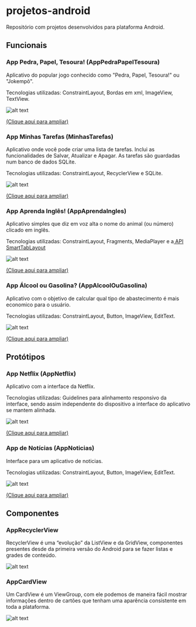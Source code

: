 # projetos-android

Repositório com projetos desenvolvidos para plataforma Android.

## Funcionais

### App Pedra, Papel, Tesoura! (AppPedraPapelTesoura)
Aplicativo do popular jogo conhecido como "Pedra, Papel, Tesoura!" ou "Jokempô".

Tecnologias utilizadas: ConstraintLayout, Bordas em xml, ImageView, TextView.

![alt text](https://i.imgur.com/dquIzN5.png)

<a href="https://i.imgur.com/klbuKPO.png"> (Clique aqui para ampliar)</a>

### App Minhas Tarefas (MinhasTarefas)
Aplicativo onde você pode criar uma lista de tarefas. Inclui as funcionalidades de Salvar, Atualizar e Apagar. As tarefas são guardadas num banco de dados SQLite.

Tecnologias utilizadas: ConstraintLayout, RecyclerView e SQLite.

![alt text](https://i.imgur.com/o1tqgIj.gif)

<a href="https://i.imgur.com/gFKG5mF.gif"> (Clique aqui para ampliar)</a>


### App Aprenda Inglês! (AppAprendaIngles)
Aplicativo simples que diz em voz alta o nome do animal (ou número) clicado em inglês.

Tecnologias utilizadas: ConstraintLayout, Fragments, MediaPlayer e a<a href="https://github.com/ogaclejapan/SmartTabLayout/"> API SmartTabLayout </a>  

![alt text](https://imgur.com/v9RNZLJ.gif)

<a href="https://i.imgur.com/VHobf8h.gif"> (Clique aqui para ampliar)</a>

### App Álcool ou Gasolina? (AppAlcoolOuGasolina)
Aplicativo com o objetivo de calcular qual tipo de abastecimento é mais economico para o usuário.

Tecnologias utilizadas: ConstraintLayout, Button, ImageView, EditText.

![alt text](https://i.imgur.com/qZt5PjQ.png)

<a href="https://i.imgur.com/HcTNhhc.jpg"> (Clique aqui para ampliar)</a>


## Protótipos 

### App Netflix (AppNetflix)
Aplicativo com a interface da Netflix.

Tecnologias utilizadas: Guidelines para alinhamento responsivo da interface, sendo assim independente do dispositivo a interface do aplicativo se mantem alinhada.

![alt text](https://i.imgur.com/BEnoZwV.jpg)

<a href="https://i.imgur.com/CVHyWhv.jpg"> (Clique aqui para ampliar)</a>

### App de Notícias (AppNoticias)
Interface para um aplicativo de noticias.


Tecnologias utilizadas: ConstraintLayout, Button, ImageView, EditText.

![alt text](https://i.imgur.com/DZDyuGj.png)

<a href="https://i.imgur.com/7rlek7t.png"> (Clique aqui para ampliar)</a>



## Componentes

### AppRecyclerView 

RecyclerView é uma “evolução” da ListView e da GridView, componentes presentes desde da primeira versão do Android para se fazer listas e grades de conteúdo.

![alt text](https://i.imgur.com/GSq94Ec.gif)

### AppCardView 

Um CardView é um ViewGroup, com ele podemos de maneira fácil  mostrar informações dentro de cartões que tenham uma aparência consistente em toda a plataforma.

![alt text](https://i.imgur.com/zwdDBds.gif)

